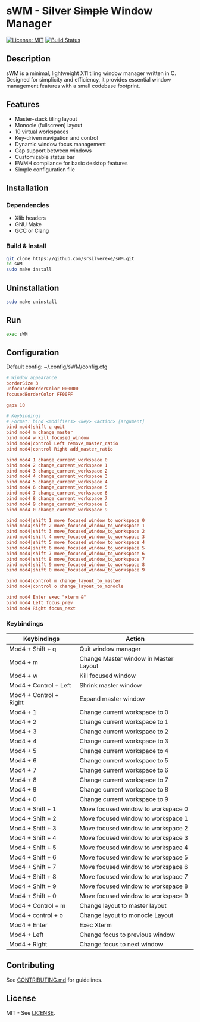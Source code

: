 # sWM - Silver ~~Simple~~ Window Manager

[![License: MIT](https://img.shields.io/badge/License-MIT-yellow.svg)](LICENSE)
[![Build Status](https://github.com/srsilverexe/sWM/actions/workflows/build.yml/badge.svg)](https://github.com/srsilverexe/sWM/actions)

## Description

sWM is a minimal, lightweight X11 tiling window manager written in C. Designed for simplicity and efficiency, it provides essential window management features with a small codebase footprint.

## Features

- Master-stack tiling layout
- Monocle (fullscreen) layout
- 10 virtual workspaces
- Key-driven navigation and control
- Dynamic window focus management
- Gap support between windows
- Customizable status bar
- EWMH compliance for basic desktop features
- Simple configuration file

## Installation

### Dependencies
- Xlib headers
- GNU Make
- GCC or Clang

### Build & Install
```bash
git clone https://github.com/srsilverexe/sWM.git
cd sWM
sudo make install
```

## Uninstallation

```bash
sudo make uninstall
```

## Run

```bash
exec sWM
```

## Configuration
Default config: ~/.config/sWM/config.cfg

```cfg
# Window appearance
borderSize 3
unfocusedBorderColor 000000
focusedBorderColor FF00FF

gaps 10

# Keybindings
# Format: bind <modifiers> <key> <action> [argument]
bind mod4|shift q quit
bind mod4 m change_master
bind mod4 w kill_focused_window
bind mod4|control Left remove_master_ratio
bind mod4|control Right add_master_ratio

bind mod4 1 change_current_workspace 0
bind mod4 2 change_current_workspace 1
bind mod4 3 change_current_workspace 2
bind mod4 4 change_current_workspace 3
bind mod4 5 change_current_workspace 4
bind mod4 6 change_current_workspace 5
bind mod4 7 change_current_workspace 6
bind mod4 8 change_current_workspace 7
bind mod4 9 change_current_workspace 8
bind mod4 0 change_current_workspace 9

bind mod4|shift 1 move_focused_window_to_workspace 0
bind mod4|shift 2 move_focused_window_to_workspace 1
bind mod4|shift 3 move_focused_window_to_workspace 2
bind mod4|shift 4 move_focused_window_to_workspace 3
bind mod4|shift 5 move_focused_window_to_workspace 4
bind mod4|shift 6 move_focused_window_to_workspace 5
bind mod4|shift 7 move_focused_window_to_workspace 6
bind mod4|shift 8 move_focused_window_to_workspace 7
bind mod4|shift 9 move_focused_window_to_workspace 8
bind mod4|shift 0 move_focused_window_to_workspace 9

bind mod4|control m change_layout_to_master
bind mod4|control o change_layout_to_monocle

bind mod4 Enter exec "xterm &"
bind mod4 Left focus_prev
bind mod4 Right focus_next
```
### Keybindings

|       Keybindings      |                Action                 |
|------------------------|---------------------------------------|
| Mod4 + Shift + q       | Quit window manager                   |
| Mod4 + m               | Change Master window in Master Layout |
| Mod4 + w               | Kill focused window                   |
| Mod4 + Control + Left  | Shrink master window                  |
| Mod4 + Control + Right | Expand master window                  |
| Mod4 + 1               | Change current workspace to 0         |
| Mod4 + 2               | Change current workspace to 1         |
| Mod4 + 3               | Change current workspace to 2         |
| Mod4 + 4               | Change current workspace to 3         |
| Mod4 + 5               | Change current workspace to 4         |
| Mod4 + 6               | Change current workspace to 5         |
| Mod4 + 7               | Change current workspace to 6         |
| Mod4 + 8               | Change current workspace to 7         |
| Mod4 + 9               | Change current workspace to 8         |
| Mod4 + 0               | Change current workspace to 9         |
| Mod4 + Shift + 1       | Move focused window to workspace 0    |
| Mod4 + Shift + 2       | Move focused window to workspace 1    |
| Mod4 + Shift + 3       | Move focused window to workspace 2    |
| Mod4 + Shift + 4       | Move focused window to workspace 3    |
| Mod4 + Shift + 5       | Move focused window to workspace 4    |
| Mod4 + Shift + 6       | Move focused window to workspace 5    |
| Mod4 + Shift + 7       | Move focused window to workspace 6    |
| Mod4 + Shift + 8       | Move focused window to workspace 7    |
| Mod4 + Shift + 9       | Move focused window to workspace 8    |
| Mod4 + Shift + 0       | Move focused window to workspace 9    |
| Mod4 + Control + m     | Change layout to master layout        |
| Mod4 + control + o     | Change layout to monocle Layout       |
| Mod4 + Enter           | Exec Xterm                            |
| Mod4 + Left            | Change focus to previous window        |
| Mod4 + Right           | Change focus to next window           |


## Contributing

See [CONTRIBUTING.md](CONTRIBUTING.md) for guidelines.

## License
MIT - See [LICENSE](LICENSE).
